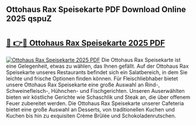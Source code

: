 ## Ottohaus Rax Speisekarte PDF Download Online 2025 qspuZ

# <h2><a href="http://gc7pmsv.nevu.top/?p=Ottohaus+Rax+Speisekarte">🔗 👉🔴 Ottohaus Rax Speisekarte 2025 PDF</a></h2>

[![Ottohaus Rax Speisekarte 2025 PDF](https://i.imgur.com/dBaPXMq.png)](http://gc7pmsv.nevu.top/?p=Ottohaus+Rax+Speisekarte)
Die Ottohaus Rax Speisekarte ist eine Gelegenheit, etwas zu wählen, das Ihnen gefällt. Auf der Ottohaus Rax Speisekarte unseres Restaurants befindet sich ein Salatbereich, in dem Sie leichte und frische Optionen finden können. Für Fleischliebhaber bietet unsere Ottohaus Rax Speisekarte eine große Auswahl an Rind-, Schweinefleisch-, Hühnchen- und Fischgerichten. Unseren Auserwählten bieten wir köstliche Gerichte wie Schaschlik und Steak an, die über offenem Feuer zubereitet werden. Die Ottohaus Rax Speisekarte unserer Cafeteria bietet eine große Auswahl an Desserts, von traditionellen Kuchen und Kuchen bis hin zu exquisiten Crème Brûlée und Schokoladenrutschen.
